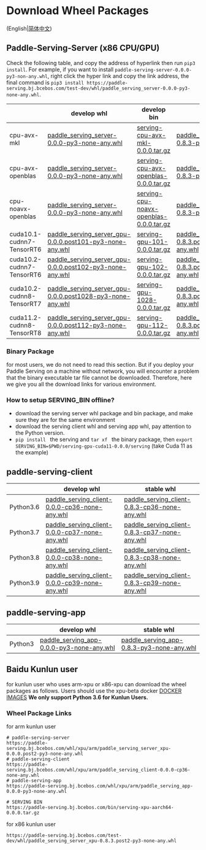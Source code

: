 # Download Wheel Packages

(English|[简体中文](./Latest_Packages_CN.md))

## Paddle-Serving-Server (x86 CPU/GPU)

Check the following table, and copy the address of hyperlink then run `pip3 install`. For example, if you want to install `paddle-serving-server-0.0.0-py3-non-any.whl`, right click the hyper link and copy the link address, the final command is `pip3 install https://paddle-serving.bj.bcebos.com/test-dev/whl/paddle_serving_server-0.0.0-py3-none-any.whl`.

|                           | develop whl                                                                                                                                                              | develop bin                                                                                                                             | stable whl                                                                                                                                                               | stable bin                                                                                                                              |
|---------------------------|--------------------------------------------------------------------------------------------------------------------------------------------------------------------------|-----------------------------------------------------------------------------------------------------------------------------------------|--------------------------------------------------------------------------------------------------------------------------------------------------------------------------|-----------------------------------------------------------------------------------------------------------------------------------------|
| cpu-avx-mkl               | [paddle_serving_server-0.0.0-py3-none-any.whl ](https://paddle-serving.bj.bcebos.com/test-dev/whl/paddle_serving_server-0.0.0-py3-none-any.whl)                          | [serving-cpu-avx-mkl-0.0.0.tar.gz](https://paddle-serving.bj.bcebos.com/test-dev/bin/serving-cpu-avx-mkl-0.0.0.tar.gz)                  | [paddle_serving_server-0.8.3-py3-none-any.whl ](https://paddle-serving.bj.bcebos.com/test-dev/whl/paddle_serving_server-0.8.3-py3-none-any.whl)                          | [serving-cpu-avx-mkl-0.8.3.tar.gz](https://paddle-serving.bj.bcebos.com/test-dev/bin/serving-cpu-avx-mkl-0.8.3.tar.gz)                  |
| cpu-avx-openblas          | [paddle_serving_server-0.0.0-py3-none-any.whl ](https://paddle-serving.bj.bcebos.com/test-dev/whl/paddle_serving_server-0.0.0-py3-none-any.whl)                          | [serving-cpu-avx-openblas-0.0.0.tar.gz](https://paddle-serving.bj.bcebos.com/test-dev/bin/serving-cpu-avx-openblas-0.0.0.tar.gz)        | [paddle_serving_server-0.8.3-py3-none-any.whl ](https://paddle-serving.bj.bcebos.com/test-dev/whl/paddle_serving_server-0.8.3-py3-none-any.whl)                          | [serving-cpu-avx-openblas-0.8.3.tar.gz](https://paddle-serving.bj.bcebos.com/test-dev/bin/serving-cpu-avx-openblas-0.8.3.tar.gz)        |
| cpu-noavx-openblas        | [paddle_serving_server-0.0.0-py3-none-any.whl ](https://paddle-serving.bj.bcebos.com/test-dev/whl/paddle_serving_server-0.0.0-py3-none-any.whl)                          | [ serving-cpu-noavx-openblas-0.0.0.tar.gz ]( https://paddle-serving.bj.bcebos.com/test-dev/bin/serving-cpu-noavx-openblas-0.0.0.tar.gz) | [paddle_serving_server-0.8.3-py3-none-any.whl ](https://paddle-serving.bj.bcebos.com/test-dev/whl/paddle_serving_server-0.8.3-py3-none-any.whl)                          | [serving-cpu-noavx-openblas-0.8.3.tar.gz]( https://paddle-serving.bj.bcebos.com/test-dev/bin/serving-cpu-noavx-openblas-0.8.3.tar.gz) |
| cuda10.1-cudnn7-TensorRT6 | [paddle_serving_server_gpu-0.0.0.post101-py3-none-any.whl ](https://paddle-serving.bj.bcebos.com/test-dev/whl/paddle_serving_server_gpu-0.0.0.post101-py3-none-any.whl)  | [serving-gpu-101-0.0.0.tar.gz](https://paddle-serving.bj.bcebos.com/test-dev/bin/serving-gpu-101-0.0.0.tar.gz)                          | [paddle_serving_server_gpu-0.8.3.post101-py3-none-any.whl ](https://paddle-serving.bj.bcebos.com/test-dev/whl/paddle_serving_server_gpu-0.8.3.post101-py3-none-any.whl)  | [serving-gpu-101-0.8.3.tar.gz](https://paddle-serving.bj.bcebos.com/test-dev/bin/serving-gpu-101-0.8.3.tar.gz)                          |
| cuda10.2-cudnn7-TensorRT6 | [paddle_serving_server_gpu-0.0.0.post102-py3-none-any.whl ](https://paddle-serving.bj.bcebos.com/test-dev/whl/paddle_serving_server_gpu-0.0.0.post102-py3-none-any.whl)  | [serving-gpu-102-0.0.0.tar.gz](https://paddle-serving.bj.bcebos.com/test-dev/bin/serving-gpu-102-0.0.0.tar.gz)                          | [paddle_serving_server_gpu-0.8.3.post102-py3-none-any.whl ](https://paddle-serving.bj.bcebos.com/test-dev/whl/paddle_serving_server_gpu-0.8.3.post102-py3-none-any.whl)  | [serving-gpu-102-0.8.3.tar.gz](https://paddle-serving.bj.bcebos.com/test-dev/bin/serving-gpu-102-0.8.3.tar.gz)                          |
| cuda10.2-cudnn8-TensorRT7 | [paddle_serving_server_gpu-0.0.0.post1028-py3-none-any.whl ](https://paddle-serving.bj.bcebos.com/test-dev/whl/paddle_serving_server_gpu-0.0.0.post102-py3-none-any.whl) | [ serving-gpu-1028-0.0.0.tar.gz]( https://paddle-serving.bj.bcebos.com/test-dev/bin/serving-gpu-1028-0.0.0.tar.gz )                     | [paddle_serving_server_gpu-0.8.3.post1028-py3-none-any.whl ](https://paddle-serving.bj.bcebos.com/test-dev/whl/paddle_serving_server_gpu-0.8.3.post102-py3-none-any.whl) | [serving-gpu-1028-0.8.3.tar.gz]( https://paddle-serving.bj.bcebos.com/test-dev/bin/serving-gpu-1028-0.8.3.tar.gz )                     |
| cuda11.2-cudnn8-TensorRT8 | [paddle_serving_server_gpu-0.0.0.post112-py3-none-any.whl ](https://paddle-serving.bj.bcebos.com/test-dev/whl/paddle_serving_server_gpu-0.0.0.post112-py3-none-any.whl) | [ serving-gpu-112-0.0.0.tar.gz]( https://paddle-serving.bj.bcebos.com/test-dev/bin/serving-gpu-112-0.0.0.tar.gz )                       | [paddle_serving_server_gpu-0.8.3.post112-py3-none-any.whl ](https://paddle-serving.bj.bcebos.com/test-dev/whl/paddle_serving_server_gpu-0.8.3.post112-py3-none-any.whl)   | [serving-gpu-112-0.8.3.tar.gz]( https://paddle-serving.bj.bcebos.com/test-dev/bin/serving-gpu-112-0.8.3.tar.gz )                       |

### Binary Package
for most users, we do not need to read this section. But if you deploy your Paddle Serving on a machine without network, you will encounter a problem that the binary executable tar file cannot be downloaded. Therefore, here we give you all the download links for various environment.

### How to setup SERVING_BIN offline?

- download the serving server whl package and bin package, and make sure they are for the same environment
- download the serving client whl and serving app whl, pay attention to the Python version.
- `pip install ` the serving and `tar xf ` the binary package, then `export SERVING_BIN=$PWD/serving-gpu-cuda11-0.0.0/serving` (take Cuda 11 as the example)

## paddle-serving-client 

|  | develop whl                                                                                                                                      | stable whl                                                                                                                                        |
|-----------------------|--------------------------------------------------------------------------------------------------------------------------------------------------|---------------------------------------------------------------------------------------------------------------------------------------------------|
| Python3.6             | [paddle_serving_client-0.0.0-cp36-none-any.whl](https://paddle-serving.bj.bcebos.com/test-dev/whl/paddle_serving_client-0.0.0-cp36-none-any.whl) | [paddle_serving_client-0.8.3-cp36-none-any.whl](https://paddle-serving.bj.bcebos.com/test-dev/whl/paddle_serving_client-0.8.3-cp36-none-any.whl)  |
| Python3.7             | [paddle_serving_client-0.0.0-cp37-none-any.whl](https://paddle-serving.bj.bcebos.com/test-dev/whl/paddle_serving_client-0.0.0-cp37-none-any.whl) | [paddle_serving_client-0.8.3-cp37-none-any.whl](https://paddle-serving.bj.bcebos.com/test-dev/whl/paddle_serving_client-0.8.3-cp37-none-any.whl)  |
| Python3.8             | [paddle_serving_client-0.0.0-cp38-none-any.whl](https://paddle-serving.bj.bcebos.com/test-dev/whl/paddle_serving_client-0.0.0-cp38-none-any.whl) | [paddle_serving_client-0.8.3-cp38-none-any.whl](https://paddle-serving.bj.bcebos.com/test-dev/whl/paddle_serving_client-0.8.3-cp38-none-any.whl)  |
| Python3.9             | [paddle_serving_client-0.0.0-cp39-none-any.whl](https://paddle-serving.bj.bcebos.com/test-dev/whl/paddle_serving_client-0.0.0-cp39-none-any.whl) | [paddle_serving_client-0.8.3-cp39-none-any.whl](https://paddle-serving.bj.bcebos.com/test-dev/whl/paddle_serving_client-0.8.3-cp38-none-any.whl)  |
## paddle-serving-app

|         | develop whl                                                                                                                              | stable whl                                                                                                                                  |
|---------|------------------------------------------------------------------------------------------------------------------------------------------|---------------------------------------------------------------------------------------------------------------------------------------------|
| Python3 | [paddle_serving_app-0.0.0-py3-none-any.whl](https://paddle-serving.bj.bcebos.com/test-dev/whl/paddle_serving_app-0.0.0-py3-none-any.whl) | [ paddle_serving_app-0.8.3-py3-none-any.whl ]( https://paddle-serving.bj.bcebos.com/test-dev/whl/paddle_serving_app-0.8.3-py3-none-any.whl) |


## Baidu Kunlun user
for kunlun user who uses arm-xpu or x86-xpu can download the wheel packages as follows. Users should use the xpu-beta docker [DOCKER IMAGES](./Docker_Images_CN.md) 
**We only support Python 3.6 for Kunlun Users.**

### Wheel Package Links

for arm kunlun user
```
# paddle-serving-server
https://paddle-serving.bj.bcebos.com/whl/xpu/arm/paddle_serving_server_xpu-0.0.0.post2-py3-none-any.whl
# paddle-serving-client
https://paddle-serving.bj.bcebos.com/whl/xpu/arm/paddle_serving_client-0.0.0-cp36-none-any.whl
# paddle-serving-app
https://paddle-serving.bj.bcebos.com/whl/xpu/arm/paddle_serving_app-0.0.0-py3-none-any.whl

# SERVING BIN
https://paddle-serving.bj.bcebos.com/bin/serving-xpu-aarch64-0.0.0.tar.gz
```
 
for x86 kunlun user
``` 
https://paddle-serving.bj.bcebos.com/test-dev/whl/paddle_serving_server_xpu-0.8.3.post2-py3-none-any.whl

```


